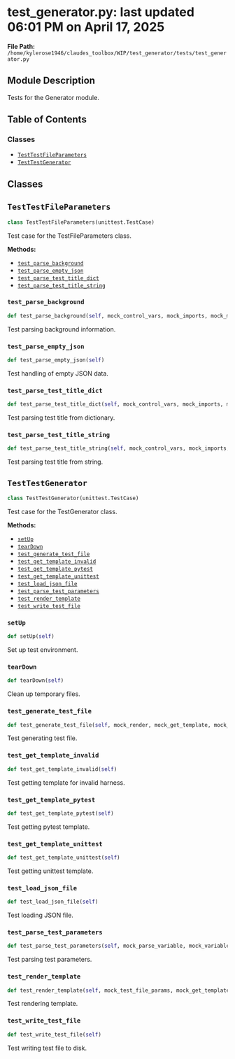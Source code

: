 # test_generator.py: last updated 06:01 PM on April 17, 2025

**File Path:** `/home/kylerose1946/claudes_toolbox/WIP/test_generator/tests/test_generator.py`

## Module Description

Tests for the Generator module.

## Table of Contents

### Classes

- [`TestTestFileParameters`](#testtestfileparameters)
- [`TestTestGenerator`](#testtestgenerator)

## Classes

## `TestTestFileParameters`

```python
class TestTestFileParameters(unittest.TestCase)
```

Test case for the TestFileParameters class.

**Methods:**

- [`test_parse_background`](#test_parse_background)
- [`test_parse_empty_json`](#test_parse_empty_json)
- [`test_parse_test_title_dict`](#test_parse_test_title_dict)
- [`test_parse_test_title_string`](#test_parse_test_title_string)

### `test_parse_background`

```python
def test_parse_background(self, mock_control_vars, mock_imports, mock_materials, mock_test_method, mock_parse_variable)
```

Test parsing background information.

### `test_parse_empty_json`

```python
def test_parse_empty_json(self)
```

Test handling of empty JSON data.

### `test_parse_test_title_dict`

```python
def test_parse_test_title_dict(self, mock_control_vars, mock_imports, mock_materials, mock_test_method, mock_parse_variable)
```

Test parsing test title from dictionary.

### `test_parse_test_title_string`

```python
def test_parse_test_title_string(self, mock_control_vars, mock_imports, mock_materials, mock_test_method, mock_parse_variable)
```

Test parsing test title from string.

## `TestTestGenerator`

```python
class TestTestGenerator(unittest.TestCase)
```

Test case for the TestGenerator class.

**Methods:**

- [`setUp`](#setup)
- [`tearDown`](#teardown)
- [`test_generate_test_file`](#test_generate_test_file)
- [`test_get_template_invalid`](#test_get_template_invalid)
- [`test_get_template_pytest`](#test_get_template_pytest)
- [`test_get_template_unittest`](#test_get_template_unittest)
- [`test_load_json_file`](#test_load_json_file)
- [`test_parse_test_parameters`](#test_parse_test_parameters)
- [`test_render_template`](#test_render_template)
- [`test_write_test_file`](#test_write_test_file)

### `setUp`

```python
def setUp(self)
```

Set up test environment.

### `tearDown`

```python
def tearDown(self)
```

Clean up temporary files.

### `test_generate_test_file`

```python
def test_generate_test_file(self, mock_render, mock_get_template, mock_parse, mock_load)
```

Test generating test file.

### `test_get_template_invalid`

```python
def test_get_template_invalid(self)
```

Test getting template for invalid harness.

### `test_get_template_pytest`

```python
def test_get_template_pytest(self)
```

Test getting pytest template.

### `test_get_template_unittest`

```python
def test_get_template_unittest(self)
```

Test getting unittest template.

### `test_load_json_file`

```python
def test_load_json_file(self)
```

Test loading JSON file.

### `test_parse_test_parameters`

```python
def test_parse_test_parameters(self, mock_parse_variable, mock_variable)
```

Test parsing test parameters.

### `test_render_template`

```python
def test_render_template(self, mock_test_file_params, mock_get_template)
```

Test rendering template.

### `test_write_test_file`

```python
def test_write_test_file(self)
```

Test writing test file to disk.
